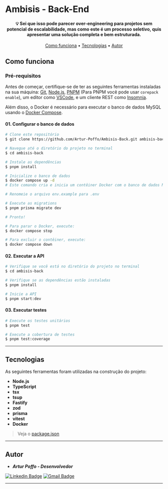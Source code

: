 # Ambisis - Back-End

<h4 align="center"> 
	 💡 Sei que isso pode parecer over-engineering para projetos sem potencial de escalabilidade, mas como este é um processo seletivo, quis apresentar uma solução completa e bem estruturada.
</h4>

<p align="center">
 <a href="#como-funciona">Como funciona</a> • 
 <a href="#tecnologias">Tecnologias</a> • 
 <a href="#autor">Autor</a>
</p>

## Como funciona

### Pré-requisitos

Antes de começar, certifique-se de ter as seguintes ferramentas instaladas na sua máquina:
[Git](https://git-scm.com), [Node.js](https://nodejs.org/en/), [PNPM](https://pnpm.io/) (Para PNPM você pode usar `corepack enable`), um editor como [VSCode](https://code.visualstudio.com/), e um cliente REST como [Insomnia](https://insomnia.rest/).

Além disso, o Docker é necessário para executar o banco de dados MySQL usando o [Docker Compose](https://docs.docker.com/compose/).

#### 01. Configurar o banco de dados

```bash
# Clone este repositório
$ git clone https://github.com/Artur-Poffo/Ambisis-Back.git ambisis-back

# Navegue até o diretório do projeto no terminal
$ cd ambisis-back

# Instale as dependências
$ pnpm install

# Inicialize o banco de dados
$ docker compose up -d
# Este comando cria e inicia um contêiner Docker com o banco de dados MySQL

# Renomeie o arquivo env.example para .env

# Execute as migrations
$ pnpm prisma migrate dev

# Pronto!

# Para parar o Docker, execute:
$ docker compose stop

# Para excluir o contêiner, execute:
$ docker compose down
```

#### 02. Executar a API

```bash
# Verifique se você está no diretório do projeto no terminal
$ cd ambisis-back

# Verifique se as dependências estão instaladas
$ pnpm install

# Inicie a API
$ pnpm start:dev
```

#### 03. Executar testes

```bash
# Execute os testes unitários
$ pnpm test

# Execute a cobertura de testes
$ pnpm test:coverage
```

---

## Tecnologias

As seguintes ferramentas foram utilizadas na construção do projeto:

- **Node.js**
- **TypeScript**
- **tsx**
- **tsup**
- **Fastify**
- **zod**
- **prisma**
- **vitest**
- **Docker**

> Veja o [package.json](https://github.com/Artur-Poffo/Ambisis-Back/blob/main/package.json)

---

## Autor

- _**Artur Poffo - Desenvolvedor**_

[![Linkedin Badge](https://img.shields.io/badge/-Artur-blue?style=flat-square&logo=Linkedin&logoColor=white&link=https://www.linkedin.com/in/arturpoffo/)](https://www.linkedin.com/in/arturpoffo/)
[![Gmail Badge](https://img.shields.io/badge/-arturpoffop@gmail.com-c14438?style=flat-square&logo=Gmail&logoColor=white&link=mailto:tgmarinho@gmail.com)](mailto:arturpoffop@gmail.com)

---
